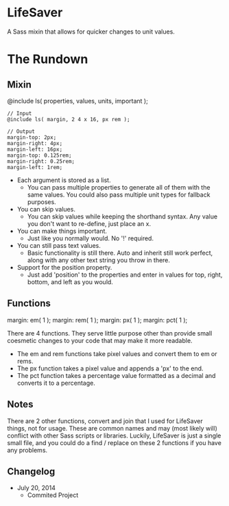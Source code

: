 LifeSaver
=========

A Sass mixin that allows for quicker changes to unit values.


<h1>The Rundown</h1>
<h2>Mixin</h2>
	@include ls( properties, values, units, important );

	// Input
	@include ls( margin, 2 4 x 16, px rem );

	// Output
	margin-top: 2px;
	margin-right: 4px;
	margin-left: 16px;
	margin-top: 0.125rem;
	margin-right: 0.25rem;
	margin-left: 1rem;

+ Each argument is stored as a list.
	+ You can pass multiple properties to generate all of them with the same values. You could also pass multiple unit types for fallback purposes.
+ You can skip values.
	+ You can skip values while keeping the shorthand syntax. Any value you don't want to re-define, just place an x.
+ You can make things important.
	+ Just like you normally would. No '!' required.
+ You can still pass text values.
	+ Basic functionality is still there. Auto and inherit still work perfect, along with any other text string you throw in there.
+ Support for the position property.
	+ Just add 'position' to the properties and enter in values for top, right, bottom, and left as you would.

<h2>Functions</h2>
	margin: em( 1 );
	margin: rem( 1 );
	margin: px( 1 );
	margin: pct( 1 );

There are 4 functions. They serve little purpose other than provide small coesmetic changes to your code that may make it more readable.

+ The em and rem functions take pixel values and convert them to em or rems.
+ The px function takes a pixel value and appends a 'px' to the end.
+ The pct function takes a percentage value formatted as a decimal and converts it to a percentage.

<h2>Notes</h2>
There are 2 other functions, convert and join that I used for LifeSaver things, not for usage. These are common names and may (most likely will) conflict with other Sass scripts or libraries. Luckily, LifeSaver is just a single small file, and you could do a find / replace on these 2 functions if you have any problems.

## Changelog
+ July 20, 2014
	+ Commited Project
